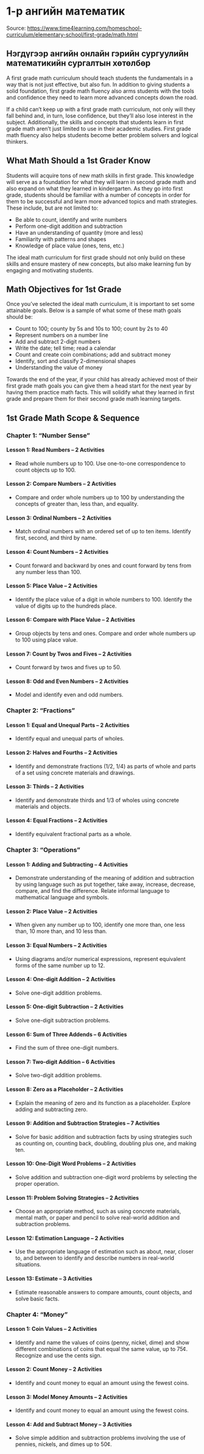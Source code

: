 # 1-р ангийн математик
Source: https://www.time4learning.com/homeschool-curriculum/elementary-school/first-grade/math.html
## Нэгдүгээр ангийн онлайн гэрийн сургуулийн математикийн сургалтын хөтөлбөр

A first grade math curriculum should teach students the fundamentals in a way that is not just effective, but also fun. In addition to giving students a solid foundation, first grade math fluency also arms students with the tools and confidence they need to learn more advanced concepts down the road.

If a child can’t keep up with a first grade math curriculum, not only will they fall behind and, in turn, lose confidence, but they’ll also lose interest in the subject. Additionally, the skills and concepts that students learn in first grade math aren’t just limited to use in their academic studies. First grade math fluency also helps students become better problem solvers and logical thinkers.

## What Math Should a 1st Grader Know

Students will acquire tons of new math skills in first grade. This knowledge will serve as a foundation for what they will learn in second grade math and also expand on what they learned in kindergarten. As they go into first grade, students should be familiar with a number of concepts in order for them to be successful and learn more advanced topics and math strategies. These include, but are not limited to:

- Be able to count, identify and write numbers
- Perform one-digit addition and subtraction
- Have an understanding of quantity (more and less)
- Familiarity with patterns and shapes
- Knowledge of place value (ones, tens, etc.)

The ideal math curriculum for first grade should not only build on these skills and ensure mastery of new concepts, but also make learning fun by engaging and motivating students.

## Math Objectives for 1st Grade
Once you’ve selected the ideal math curriculum, it is important to set some attainable goals. Below is a sample of what some of these math goals should be:

- Count to 100; county by 5s and 10s to 100; count by 2s to 40
- Represent numbers on a number line
- Add and subtract 2-digit numbers
- Write the date; tell time; read a calendar
- Count and create coin combinations; add and subtract money
- Identify, sort and classify 2-dimensional shapes
- Understanding the value of money
 
Towards the end of the year, if your child has already achieved most of their first grade math goals you can give them a head start for the next year by having them practice math facts. This will solidify what they learned in first grade and prepare them for their second grade math learning targets.

## 1st Grade Math Scope & Sequence

### Chapter 1: “Number Sense”
#### Lesson 1: Read Numbers – 2 Activities
- Read whole numbers up to 100. Use one-to-one correspondence to count objects up to 100.
#### Lesson 2: Compare Numbers – 2 Activities
- Compare and order whole numbers up to 100 by understanding the concepts of greater than, less than, and equality.
#### Lesson 3: Ordinal Numbers – 2 Activities
- Match ordinal numbers with an ordered set of up to ten items. Identify first, second, and third by name.
#### Lesson 4: Count Numbers – 2 Activities
- Count forward and backward by ones and count forward by tens from any number less than 100.
#### Lesson 5: Place Value – 2 Activities
- Identify the place value of a digit in whole numbers to 100. Identify the value of digits up to the hundreds place.
#### Lesson 6: Compare with Place Value – 2 Activities
- Group objects by tens and ones. Compare and order whole numbers up to 100 using place value.
#### Lesson 7: Count by Twos and Fives – 2 Activities
- Count forward by twos and fives up to 50.
#### Lesson 8: Odd and Even Numbers – 2 Activities
- Model and identify even and odd numbers.

### Chapter 2: “Fractions”
#### Lesson 1: Equal and Unequal Parts – 2 Activities
- Identify equal and unequal parts of wholes.
#### Lesson 2: Halves and Fourths – 2 Activities
- Identify and demonstrate fractions (1/2, 1/4) as parts of whole and parts of a set using concrete materials and drawings.
#### Lesson 3: Thirds – 2 Activities
- Identify and demonstrate thirds and 1/3 of wholes using concrete materials and objects.
#### Lesson 4: Equal Fractions – 2 Activities
- Identify equivalent fractional parts as a whole.

### Chapter 3: “Operations”
#### Lesson 1: Adding and Subtracting – 4 Activities
- Demonstrate understanding of the meaning of addition and subtraction by using language such as put together, take away, increase, decrease, compare, and find the difference. Relate informal language to mathematical language and symbols.
#### Lesson 2: Place Value – 2 Activities
- When given any number up to 100, identify one more than, one less than, 10 more than, and 10 less than.
#### Lesson 3: Equal Numbers – 2 Activities
- Using diagrams and/or numerical expressions, represent equivalent forms of the same number up to 12.
#### Lesson 4: One-digit Addition – 2 Activities
- Solve one-digit addition problems.
#### Lesson 5: One-digit Subtraction – 2 Activities
- Solve one-digit subtraction problems.
#### Lesson 6: Sum of Three Addends – 6 Activities
- Find the sum of three one-digit numbers.
#### Lesson 7: Two-digit Addition – 6 Activities
- Solve two-digit addition problems.
#### Lesson 8: Zero as a Placeholder – 2 Activities
- Explain the meaning of zero and its function as a placeholder. Explore adding and subtracting zero.

#### Lesson 9: Addition and Subtraction Strategies – 7 Activities
- Solve for basic addition and subtraction facts by using strategies such as counting on, counting back, doubling, doubling plus one, and making ten.
#### Lesson 10: One-Digit Word Problems – 2 Activities
- Solve addition and subtraction one-digit word problems by selecting the proper operation.
#### Lesson 11: Problem Solving Strategies – 2 Activities
- Choose an appropriate method, such as using concrete materials, mental math, or paper and pencil to solve real-world addition and subtraction problems.
#### Lesson 12: Estimation Language – 2 Activities
- Use the appropriate language of estimation such as about, near, closer to, and between to identify and describe numbers in real-world situations.
#### Lesson 13: Estimate – 3 Activities
- Estimate reasonable answers to compare amounts, count objects, and solve basic facts.

### Chapter 4: “Money”
#### Lesson 1: Coin Values – 2 Activities
- Identify and name the values of coins (penny, nickel, dime) and show different combinations of coins that equal the same value, up to 75¢. Recognize and use the cents sign.
#### Lesson 2: Count Money – 2 Activities
- Identify and count money to equal an amount using the fewest coins.
#### Lesson 3: Model Money Amounts – 2 Activities
- Identify and count money to equal an amount using the fewest coins.
#### Lesson 4: Add and Subtract Money – 3 Activities
- Solve simple addition and subtraction problems involving the use of pennies, nickels, and dimes up to 50¢.

